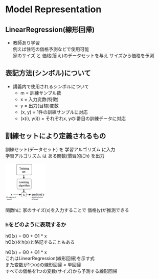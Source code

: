 # Model Representation

## LinearRegression(線形回帰)
* 教師あり学習  
  例えば住宅の価格予測などで使用可能  
  家のサイズ と 価格(答え)のデータセットを与え サイズから価格を予測

## 表記方法(シンボル)について
* 講義内で使用されるシンボルについて
  * m = 訓練サンプル数
  * x = 入力変数(特徴)
  * y = 出力(目標)変数
  * (x, y) = 1件の訓練サンプルに対応
  * (x(i), y(i)) = それぞれx, yのi番目の訓練データに対応

## 訓練セットにより定義されるもの
訓練セット(データセット) を 学習アルゴリズム に入力  
学習アルゴリズム は ある関数(慣習的にh) を出力  

<img src="../../img/01_04_process_learn_a_function.png" width=25%>  

関数hに 家のサイズ(x)を入力することで 価格(y)が推測できる  

### hをどのように表現するか
hΘ(x) = Θ0 + Θ1 * x  
hΘ(x)をh(x)と略記することもある

hΘ(x) = Θ0 + Θ1 * x  
これはLinearRegression(線形回帰)を示す式  
また変数が1つ(x)の線形回帰 = 単回帰  
すべての価格を1つの変数(サイズ)から予測する線形回帰
